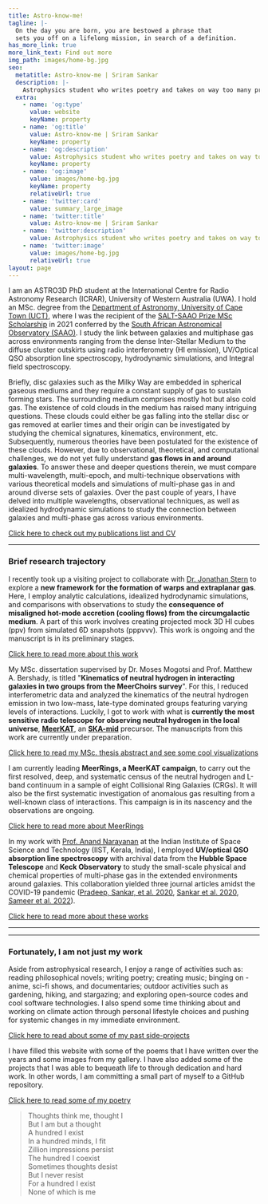 ```yaml
---
title: Astro-know-me!
tagline: |- 
  On the day you are born, you are bestowed a phrase that
  sets you off on a lifelong mission, in search of a definition. 
has_more_link: true
more_link_text: Find out more
img_path: images/home-bg.jpg
seo:
  metatitle: Astro-know-me | Sriram Sankar
  description: |-
    Astrophysics student who writes poetry and takes on way too many projects. 
  extra:
    - name: 'og:type'
      value: website
      keyName: property
    - name: 'og:title'
      value: Astro-know-me | Sriram Sankar
      keyName: property
    - name: 'og:description'
      value: Astrophysics student who writes poetry and takes on way too many projects. 
      keyName: property
    - name: 'og:image'
      value: images/home-bg.jpg
      keyName: property
      relativeUrl: true
    - name: 'twitter:card'
      value: summary_large_image
    - name: 'twitter:title'
      value: Astro-know-me | Sriram Sankar
    - name: 'twitter:description'
      value: Astrophysics student who writes poetry and takes on way too many projects. 
    - name: 'twitter:image'
      value: images/home-bg.jpg
      relativeUrl: true
layout: page
---
```


I am an ASTRO3D PhD student at the International Centre for Radio Astronomy Research (ICRAR), University of Western Australia (UWA). I hold an MSc. degree from the [Department of Astronomy, University of Cape Town (UCT)](https://science.uct.ac.za/department-astronomy), where I was the recipient of the [SALT-SAAO Prize MSc Scholarship](https://www.saao.ac.za/salt-saao-prize-scholarship/) in 2021 conferred by the [South African Astronomical Observatory (SAAO)](https://www.saao.ac.za/). I study the link between galaxies and multiphase gas across environments ranging from the dense Inter-Stellar Medium to the diffuse cluster outskirts using radio interferometry (HI emission), UV/Optical QSO absorption line spectroscopy, hydrodynamic simulations, and Integral field spectroscopy.

Briefly, disc galaxies such as the Milky Way are embedded in spherical gaseous mediums and they require a constant supply of gas to sustain forming stars. The surrounding medium comprises mostly hot but also cold gas. The existence of cold clouds in the medium has raised many intriguing questions. These clouds could either be gas falling into the stellar disc or gas removed at earlier times and their origin can be investigated by studying the chemical signatures, kinematics, environment, etc. Subsequently, numerous theories have been postulated for the existence of these clouds. However, due to observational, theoretical, and computational challenges, we do not yet fully understand **gas flows in and around galaxies**. To answer these and deeper questions therein, we must compare multi-wavelength, multi-epoch, and multi-technique observations with various theoretical models and simulations of multi-phase gas in and around diverse sets of galaxies. Over the past couple of years, I have delved into multiple wavelengths, observational techniques, as well as idealized hydrodynamic simulations to study the connection between galaxies and multi-phase gas across various environments. 

<div>
  <p class="read-more">
    <a class="read-more-link" href="/contact">Click here to check out my publications list and CV<span class="icon-arrow-right" aria-hidden="true"></span></a>
  </p>
</div>
<!-- If you would like to check out my publications list or my CV [click here]({{< ref "/contact" >}}). -->

---

### Brief research trajectory

I recently took up a visiting project to collaborate with [Dr. Jonathan Stern](https://www.sternjon.sites.tau.ac.il/) to explore a **new framework for the formation of warps and extraplanar gas**. Here, I employ analytic calculations, idealized hydrodynamic simulations, and comparisons with observations to study the **consequence of misaligned hot-mode accretion (cooling flows) from the circumgalactic medium**. A part of this work involves creating projected mock 3D HI cubes (ppv) from simulated 6D snapshots (pppvvv). This work is ongoing and the manuscript is in its preliminary stages.
<div>
  <p class="read-more">
    <a class="read-more-link" href="/research">Click here to read more about this work<span class="icon-arrow-right" aria-hidden="true"></span></a>
  </p>
</div>
<!-- You can read more about this work [here]({{< ref "/research" >}}) -->

My MSc. dissertation supervised by Dr. Moses Mogotsi and Prof. Matthew A. Bershady, is titled "**Kinematics of neutral hydrogen in interacting galaxies in two groups from the MeerChoirs survey**". For this, I reduced interferometric data and analyzed the kinematics of the neutral hydrogen emission in two low-mass, late-type dominated groups featuring varying levels of interactions. Luckily, I got to work with what is **currently the most sensitive radio telescope for observing neutral hydrogen in the local universe**, [**MeerKAT**](https://en.wikipedia.org/wiki/MeerKAT), an [**SKA-mid**](https://www.skao.int/en/explore/telescopes/ska-mid) precursor. The manuscripts from this work are currently under preparation.
<div>
  <p class="read-more">
    <a class="read-more-link" href="/msc_thesis">Click here to read my MSc. thesis abstract and see some cool visualizations<span class="icon-arrow-right" aria-hidden="true"></span></a>
  </p>
</div>
 <!-- but you can read a summary and see some cool visualizations [here]({{< ref "/msc_thesis" >}}). -->

I am currently leading **MeerRings, a MeerKAT campaign**, to carry out the first resolved, deep, and systematic census of the neutral hydrogen and L-band continuum in a sample of eight Collisional Ring Galaxies (CRGs). It will also be the first systematic investigation of anomalous gas resulting from a well-known class of interactions. This campaign is in its nascency and the observations are ongoing.
<div>
  <p class="read-more">
    <a class="read-more-link" href="/meerrings">Click here to read more about MeerRings<span class="icon-arrow-right" aria-hidden="true"></span></a>
  </p>
</div>
<!-- To read more about this project [click here]({{< ref "/meerrings" >}}). -->

In my work with [Prof. Anand Narayanan](https://www.iist.ac.in/ess/anand) at the Indian Institute of Space Science and Technology (IIST, Kerala, India), I employed **UV/optical QSO absorption line spectroscopy** with archival data from the **Hubble Space Telescope** and **Keck Observatory** to study the small-scale physical and chemical properties of multi-phase gas in the extended environments around galaxies. This collaboration yielded three journal articles amidst the COVID-19 pandemic ([Pradeep, Sankar, et al. 2020](https://ui.adsabs.harvard.edu/abs/2020MNRAS.493..250P/abstract), [Sankar et al. 2020](https://ui.adsabs.harvard.edu/abs/2020MNRAS.498.4864S/abstract), [Sameer et al. 2022](https://ui.adsabs.harvard.edu/abs/2022MNRAS.510.5796S/abstract)).
<div>
  <p class="read-more">
    <a class="read-more-link" href="/research">Click here to read more about these works<span class="icon-arrow-right" aria-hidden="true"></span></a>
  </p>
</div>
<!-- You can read more about these works [here]({{< ref "/research" >}}). -->

---

<!-- ### Brief technical experience

Thanks to my schooling, I was introduced to programming when I was fifteen years old. Object-oriented programming, `C++`, and `SQL` were part of my high school curriculum and I had some wonderful teachers who taught me several algorithms on a blackboard. I had a course on `C` in my engineering undergrad and I picked up `IDL/GDL`, `Python`, and some basic `bash` during my time at IIST. At SAAO and since, I further advanced my `Python` programming skills through writing code in a high-performance computation context. I have employed numerous features such as virtual environments, array manipulations, list/dictionary comprehension, classes, parallel processing, packaging, and even a bit of JIT. My experience utilizing [ilifu](https://www.ilifu.ac.za/), to reduce and analyze high-volume interferometric data allowed me to pick up containerization, optimal resource utilization, git version control, etc. At SAAO, as part of the analysis pipeline that I developed, I wrote a program to perform physically motivated component identification and separation on 3D spectral cubes. I also created a visualization pipeline that produced several informational plots that supplemented my analysis. At TAU, I learned how to run numerical simulations using `Gizmo` on [AWS-EC2](https://docs.aws.amazon.com/AWSEC2/latest/UserGuide/concepts.html). I further learned to analyze and visualize multidimensional simulated datasets and to generate mock 3D HI cubes from 6D simulated snapshots. Using the technical skills and open-science best practices that I have picked up over the years, I have developed efficient workflows that bolster my productivity. I am extremely grateful for the amazing packages developed by the scientific and open-source community that have allowed me to develop these powerful workflows for my research. I am committed to the open-source principles and am currently contributing to multiple astronomy projects such as `baygaud-PI`, and `yt_astro_analysis`. In the near future, I hope to extend some of my current workflows into packages for the community.   -->

---

### Fortunately, I am not just my work

Aside from astrophysical research, I enjoy a range of activities such as: reading philosophical novels; writing poetry; creating music; binging on - anime, sci-fi shows, and documentaries; outdoor activities such as gardening, hiking, and stargazing; and exploring open-source codes and cool software technologies. I also spend some time thinking about and working on climate action through personal lifestyle choices and pushing for systemic changes in my immediate environment.

<div>
  <p class="read-more">
    <a class="read-more-link" href="/sideprojects">Click here to read about some of my past side-projects<span class="icon-arrow-right" aria-hidden="true"></span></a>
  </p>
</div>
<!-- To read about some of my past side-projects [click here]({{< ref "/sideprojects" >}}). -->

I have filled this website with some of the poems that I have written over the years and some images from my gallery. I have also added some of the projects that I was able to bequeath life to through dedication and hard work. In other words, I am committing a small part of myself to a GitHub repository.
<div>
  <p class="read-more">
    <a class="read-more-link" href="/research">Click here to read some of my poetry<span class="icon-arrow-right" aria-hidden="true"></span></a>
  </p>
</div>
<!-- If you want to **Astro-know-me!** [click here]({{< ref "/thoughts" >}}). -->

> Thoughts think me, thought I   
But I am but a thought  
A hundred I exist  
In a hundred minds, I fit  
Zillion impressions persist  
The hundred I coexist  
Sometimes thoughts desist  
But I never resist  
For a hundred I exist  
None of which is me   

<!---
I started with a Stackbit v1 theme but heavily modified it for my purpose (stackbit v2 platform is looking great, I highly recommend it).
--->
